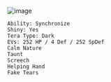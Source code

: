![image](https://github.com/Xieons-Gaming-Corner/public/assets/109671906/4d6235d9-20b0-405e-acd2-e05945e07388)
```Umbreon @ Leftovers
Ability: Synchronize 
Shiny: Yes
Tera Type: Dark
EVs: 252 HP / 4 Def / 252 SpDef
Calm Nature
Taunt
Screech
Helping Hand
Fake Tears 
